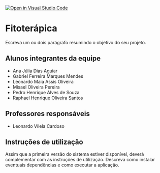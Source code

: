 [![Open in Visual Studio Code](https://classroom.github.com/assets/open-in-vscode-c66648af7eb3fe8bc4f294546bfd86ef473780cde1dea487d3c4ff354943c9ae.svg)](https://classroom.github.com/online_ide?assignment_repo_id=7590966&assignment_repo_type=AssignmentRepo)
# Fitoterápica
Escreva um ou dois  parágrafo resumindo o objetivo do seu projeto.

## Alunos integrantes da equipe

* Ana Júlia Dias Aguiar
* Gabriel Ferreira Marques Mendes
* Leonardo Maia Assis Oliveira
* Misael Oliveira Pereira
* Pedro Henrique Alves de Souza
* Raphael Henrique Oliveira Santos

## Professores responsáveis

* Leonardo Vilela Cardoso

## Instruções de utilização

Assim que a primeira versão do sistema estiver disponível, deverá complementar com as instruções de utilização. Descreva como instalar eventuais dependências e como executar a aplicação.
